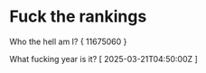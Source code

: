 # Fuck the rankings

Who the hell am I?
{ 11675060 }

What fucking year is it?
[ 2025-03-21T04:50:00Z ]
